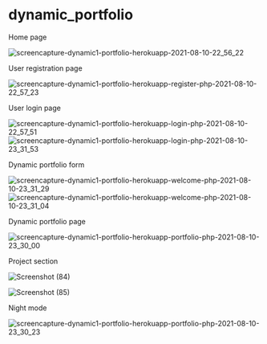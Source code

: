 # dynamic_portfolio
Home page

![screencapture-dynamic1-portfolio-herokuapp-2021-08-10-22_56_22](https://user-images.githubusercontent.com/77740468/128920548-b0aa946c-5b3a-42bd-a04c-8cc2936d7437.png)

User registration page

![screencapture-dynamic1-portfolio-herokuapp-register-php-2021-08-10-22_57_23](https://user-images.githubusercontent.com/77740468/128920632-e1c0c737-b6ab-4442-98f1-39071a6f8c4d.png)

User login page

![screencapture-dynamic1-portfolio-herokuapp-login-php-2021-08-10-22_57_51](https://user-images.githubusercontent.com/77740468/128920743-ac712fee-4269-401e-9285-aff9b5604185.png)
![screencapture-dynamic1-portfolio-herokuapp-login-php-2021-08-10-23_31_53](https://user-images.githubusercontent.com/77740468/128920757-144ddc92-d218-4334-ad7d-d48fb1dd8654.png)

Dynamic portfolio form

![screencapture-dynamic1-portfolio-herokuapp-welcome-php-2021-08-10-23_31_29](https://user-images.githubusercontent.com/77740468/128920886-da41b09c-a429-4a28-93c4-eea9ebd855ba.png)
![screencapture-dynamic1-portfolio-herokuapp-welcome-php-2021-08-10-23_31_04](https://user-images.githubusercontent.com/77740468/128920890-684e5632-c978-4f2a-8017-e4948b7fa974.png)

Dynamic portfolio page

![screencapture-dynamic1-portfolio-herokuapp-portfolio-php-2021-08-10-23_30_00](https://user-images.githubusercontent.com/77740468/128920919-69190e14-1da8-4fa2-abe8-2cc4192c29bc.png)

Project section

![Screenshot (84)](https://user-images.githubusercontent.com/77740468/128921717-d267d4ac-43ee-404a-ad66-9b98e7ae2822.png)

![Screenshot (85)](https://user-images.githubusercontent.com/77740468/128921730-8648dc76-d549-4713-b94f-327893beb2ac.png)

Night mode

![screencapture-dynamic1-portfolio-herokuapp-portfolio-php-2021-08-10-23_30_23](https://user-images.githubusercontent.com/77740468/128920934-be6e5de5-427e-4bf3-87f9-1e76bcb6e940.png)

